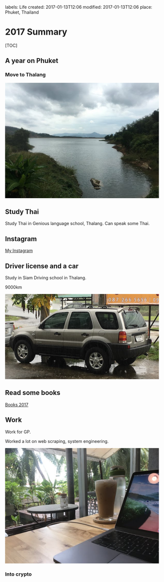 labels: Life
created: 2017-01-13T12:06
modified: 2017-01-13T12:06
place: Phuket, Thailand

# 2017 Summary

[TOC]

## A year on Phuket

### Move to Thalang

![Thalang](thalang.jpg)

## Study Thai

Study Thai in Genious language school, Thalang.
Can speak some Thai.

## Instagram

[My Instagram](https://www.instagram.com/polyenoom/)

## Driver license and a car

Study in Siam Driving school in Thalang.

9000km

![Ford Escape](ford_escape.jpg)

## Read some books

[Books 2017](http://nanvel.name/pages/books#2017)

## Work

Work for GP.

Worked a lot on web scraping, system engineering.

![Hatch coworking](hatch.jpg)

### Into crypto
